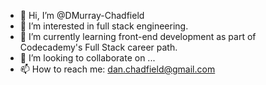 - 👋 Hi, I’m @DMurray-Chadfield
- 👀 I’m interested in full stack engineering.
- 🌱 I’m currently learning front-end development as part of Codecademy's Full Stack career path.
- 💞️ I’m looking to collaborate on ...
- 📫 How to reach me: dan.chadfield@gmail.com

<!---
DMurray-Chadfield/DMurray-Chadfield is a ✨ special ✨ repository because its `README.md` (this file) appears on your GitHub profile.
You can click the Preview link to take a look at your changes.
--->
